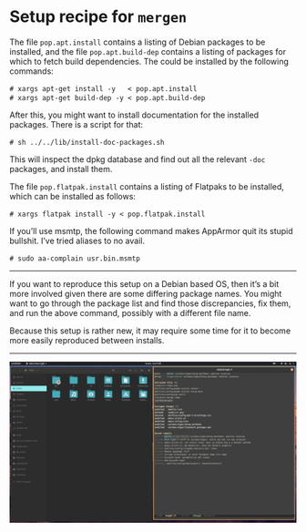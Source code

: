 # Setup recipe for `mergen`

The file `pop.apt.install` contains a listing of Debian packages to be
installed, and the file `pop.apt.build-dep` contains a listing of
packages for which to fetch build dependencies.  The could be
installed by the following commands:

    # xargs apt-get install -y   < pop.apt.install
    # xargs apt-get build-dep -y < pop.apt.build-dep

After this, you might want to install documentation for the installed
packages.  There is a script for that:

    # sh ../../lib/install-doc-packages.sh

This will inspect the dpkg database and find out all the relevant
`-doc` packages, and install them.

The file `pop.flatpak.install` contains a listing of Flatpaks to be
installed, which can be installed as follows:

    # xargs flatpak install -y < pop.flatpak.install

If you’ll use msmtp, the following command makes AppArmor quit its
stupid bullshit.  I’ve tried aliases to no avail.

    # sudo aa-complain usr.bin.msmtp

---

If you want to reproduce this setup on a Debian based OS, then it’s a
bit more involved given there are some differing package names.  You
might want to go through the package list and find those
discrepancies, fix them, and run the above command, possibly with a
different file name.

Because this setup is rather new, it may require some time for it to
become more easily reproduced between installs.

---

![screen cap](/candy/scr-mergen.png)
